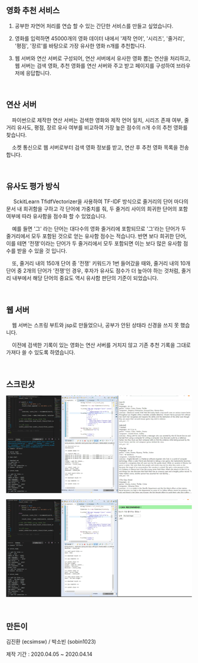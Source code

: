 ## 영화 추천 서비스

  1. 공부한 자연어 처리를 연습 할 수 있는 간단한 서비스를 만들고 싶었습니다.  
  
  2. 영화를 입력하면 45000개의 영화 데이터 내에서 '제작 언어', '시리즈', '줄거리', '평점', '장르'를 바탕으로 가장 유사한 영화 n개를 추천합니다. 

  3. 웹 서버와 연산 서버로 구성되어, 연산 서버에서 유사한 영화 뽑는 연산을 처리하고, 웹 서버는 검색 영화, 추천 영화를 연산 서버와 주고 받고 페이지를 구성하여 브라우저에 응답합니다. 
  
  
   <br>
        
## 연산 서버  
  
&nbsp;&nbsp;&nbsp;&nbsp;파이썬으로 제작한 연산 서버는 검색한 영화와 제작 언어 일치, 시리즈 존재 여부, 줄거리 유사도, 평점, 장르 유사 여부를 비교하여 가장 높은 점수의 n개 수의 추천 영화를 찾습니다.  
   
&nbsp;&nbsp;&nbsp;&nbsp;소켓 통신으로 웹 서버로부터 검색 영화 정보를 받고, 연산 후 추천 영화 목록을 전송합니다.      
   
   <br>
        
## 유사도 평가 방식
&nbsp;&nbsp;&nbsp;&nbsp; SckitLearn TfidfVectorizer을 사용하여 TF-IDF 방식으로 줄거리의 단어 마다의 문서 내 희귀함을 구하고 
각 단어에 가중치를 줘, 두 줄거리 사이의 희귀한 단어의 포함 여부에 따라 유사함을 점수화 할 수 있었습니다.   
  
&nbsp;&nbsp;&nbsp;&nbsp;예를 들면 '그' 라는 단어는 대다수의 영화 줄거리에 포함되므로 '그'라는 단어가 두 줄거리에서 모두 포함된 것으로 얻는 유사함 점수는 적습니다. 반면 보다 희귀한 단어, 이를 테면 '전쟁'이라는 단어가 두 줄거리에서 모두 포함되면 이는 보다 많은 유사함 점수를 받을 수 있을 것 입니다.    
  
&nbsp;&nbsp;&nbsp;&nbsp;또, 줄거리 내의 150개 단어 중 '전쟁' 키워드가 1번 들어갔을 때와, 줄거리 내의 10개 단어 중 2개의 단어가 '전쟁'인 경우, 후자가 유사도 점수가 더 높아야 하는 것처럼, 줄거리 내부에서 해당 단어의 중요도 역시 유사함 판단의 기준이 되었습니다.   
  
 <br>
        
## 웹 서버

&nbsp;&nbsp;&nbsp;&nbsp;웹 서버는 스프링 부트와 jsp로 만들었으나, 공부가 안된 상태라 신경을 쓰지 못 했습니다. 
 
&nbsp;&nbsp;&nbsp;&nbsp;이전에 검색한 기록이 있는 영화는 연산 서버를 거치지 않고 기존 추천 기록을 그대로 가져다 쓸 수 있도록 하였습니다. 
 
<br>
         
## 스크린샷

![2](screenShot2.PNG)

![1](screenShot1.PNG)

<br>

## 만든이

김진환 (ecsimsw) / 박소빈 (sobin1023)

제작 기간 : 2020.04.05 ~ 2020.04.14
